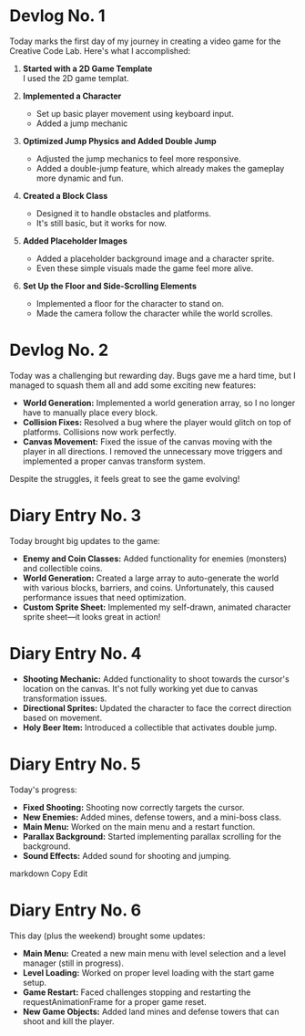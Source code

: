 # Devlog No. 1

Today marks the first day of my journey in creating a video game for the Creative Code Lab. Here's what I accomplished:

1. **Started with a 2D Game Template**  
   I used the 2D game templat.

2. **Implemented a Character**  
   - Set up basic player movement using keyboard input.  
   - Added a jump mechanic
  
3. **Optimized Jump Physics and Added Double Jump**  
   - Adjusted the jump mechanics to feel more responsive.  
   - Added a double-jump feature, which already makes the gameplay more dynamic and fun.

4. **Created a Block Class**  
   - Designed it to handle obstacles and platforms.  
   - It's still basic, but it works for now.  

5. **Added Placeholder Images**  
   - Added a placeholder background image and a character sprite.  
   - Even these simple visuals made the game feel more alive.  

6. **Set Up the Floor and Side-Scrolling Elements**  
   - Implemented a floor for the character to stand on.  
   - Made the camera follow the character while the world scrolles.  

# Devlog No. 2

Today was a challenging but rewarding day. Bugs gave me a hard time, but I managed to squash them all and add some exciting new features:  

- **World Generation:** Implemented a world generation array, so I no longer have to manually place every block.  
- **Collision Fixes:** Resolved a bug where the player would glitch on top of platforms. Collisions now work perfectly.  
- **Canvas Movement:** Fixed the issue of the canvas moving with the player in all directions. I removed the unnecessary move triggers and implemented a proper canvas transform system.  

Despite the struggles, it feels great to see the game evolving!  

# Diary Entry No. 3  

Today brought big updates to the game:  

- **Enemy and Coin Classes:** Added functionality for enemies (monsters) and collectible coins.  
- **World Generation:** Created a large array to auto-generate the world with various blocks, barriers, and coins. Unfortunately, this caused performance issues that need optimization.  
- **Custom Sprite Sheet:** Implemented my self-drawn, animated character sprite sheet—it looks great in action!  


# Diary Entry No. 4  

- **Shooting Mechanic:** Added functionality to shoot towards the cursor's location on the canvas. It's not fully working yet due to canvas transformation issues.  
- **Directional Sprites:** Updated the character to face the correct direction based on movement.  
- **Holy Beer Item:** Introduced a collectible that activates double jump.  

# Diary Entry No. 5  

Today's progress:  

- **Fixed Shooting:** Shooting now correctly targets the cursor.  
- **New Enemies:** Added mines, defense towers, and a mini-boss class.  
- **Main Menu:** Worked on the main menu and a restart function.  
- **Parallax Background:** Started implementing parallax scrolling for the background.  
- **Sound Effects:** Added sound for shooting and jumping.  


markdown
Copy
Edit
# Diary Entry No. 6  

This day (plus the weekend) brought some updates:  

- **Main Menu:** Created a new main menu with level selection and a level manager (still in progress).  
- **Level Loading:** Worked on proper level loading with the start game setup.  
- **Game Restart:** Faced challenges stopping and restarting the requestAnimationFrame for a proper game reset.  
- **New Game Objects:** Added land mines and defense towers that can shoot and kill the player.  
